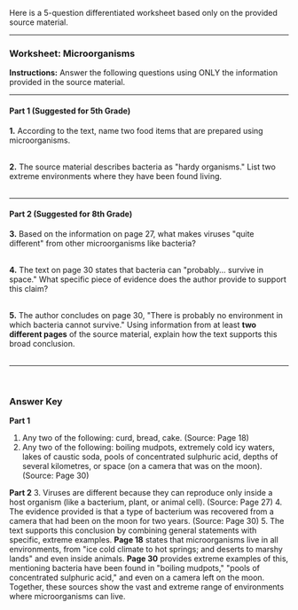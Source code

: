 Here is a 5-question differentiated worksheet based only on the provided source material.

***

### **Worksheet: Microorganisms**

**Instructions:** Answer the following questions using ONLY the information provided in the source material.

---

#### **Part 1 (Suggested for 5th Grade)**

**1.** According to the text, name two food items that are prepared using microorganisms.
<br>
<br>

**2.** The source material describes bacteria as "hardy organisms." List two extreme environments where they have been found living.
<br>
<br>

---

#### **Part 2 (Suggested for 8th Grade)**

**3.** Based on the information on page 27, what makes viruses "quite different" from other microorganisms like bacteria?
<br>
<br>

**4.** The text on page 30 states that bacteria can "probably... survive in space." What specific piece of evidence does the author provide to support this claim?
<br>
<br>

**5.** The author concludes on page 30, "There is probably no environment in which bacteria cannot survive." Using information from at least **two different pages** of the source material, explain how the text supports this broad conclusion.
<br>
<br>

---
<br>

### **Answer Key**

**Part 1**
1.  Any two of the following: curd, bread, cake. (Source: Page 18)
2.  Any two of the following: boiling mudpots, extremely cold icy waters, lakes of caustic soda, pools of concentrated sulphuric acid, depths of several kilometres, or space (on a camera that was on the moon). (Source: Page 30)

**Part 2**
3.  Viruses are different because they can reproduce only inside a host organism (like a bacterium, plant, or animal cell). (Source: Page 27)
4.  The evidence provided is that a type of bacterium was recovered from a camera that had been on the moon for two years. (Source: Page 30)
5.  The text supports this conclusion by combining general statements with specific, extreme examples. **Page 18** states that microorganisms live in all environments, from "ice cold climate to hot springs; and deserts to marshy lands" and even inside animals. **Page 30** provides extreme examples of this, mentioning bacteria have been found in "boiling mudpots," "pools of concentrated sulphuric acid," and even on a camera left on the moon. Together, these sources show the vast and extreme range of environments where microorganisms can live.